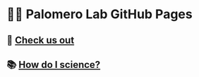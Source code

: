 # 👩‍🔬 Palomero Lab GitHub Pages

## 🧪 [Check us out](https://palomerolab.org/)

## 📚 [How do I science?](https://palomerolab.github.io/how-to/)
